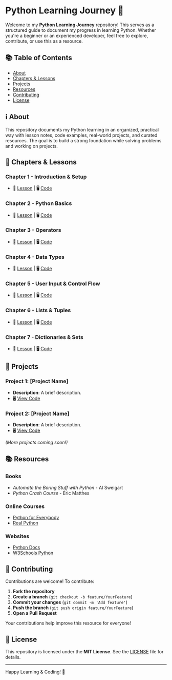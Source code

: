 # Python Learning Journey 🐍

Welcome to my **Python Learning Journey** repository! This serves as a structured guide to document my progress in learning Python. Whether you're a beginner or an experienced developer, feel free to explore, contribute, or use this as a resource.

## 📚 Table of Contents

- [About](#-about)
- [Chapters & Lessons](#-chapters--lessons)
- [Projects](#-projects)
- [Resources](#-resources)
- [Contributing](#-contributing)
- [License](#-license)

## ℹ️ About

This repository documents my Python learning in an organized, practical way with lesson notes, code examples, real-world projects, and curated resources. The goal is to build a strong foundation while solving problems and working on projects.

## 📖 Chapters & Lessons

### **Chapter 1 - Introduction & Setup**

- 📂 [Lesson](lessons/chapter1/lesson1.md) | 🖥️ [Code](code/chapter1/hello.py)

### **Chapter 2 - Python Basics**

- 📂 [Lesson](lessons/chapter2/lesson1.md) | 🖥️ [Code](code/chapter2/welcome.py)

### **Chapter 3 - Operators**

- 📂 [Lesson](lessons/chapter3/lesson1.md) | 🖥️ [Code](code/chapter3/meaning.py)

### **Chapter 4 - Data Types**

- 📂 [Lesson](lessons/chapter4/lesson1.md) | 🖥️ [Code](code/chapter4/data_types.py)

### **Chapter 5 - User Input & Control Flow**

- 📂 [Lesson](lessons/chapter5/lesson1.md) | 🖥️ [Code](code/chapter5/rps_game.py)

### **Chapter 6 - Lists & Tuples**

- 📂 [Lesson](lessons/chapter6/lesson1.md) | 🖥️ [Code](code/chapter6/lists.py)

### **Chapter 7 - Dictionaries & Sets**

- 📂 [Lesson](lessons/chapter7/lesson1.md) | 🖥️ [Code](code/chapter7/)

## 🚀 Projects

### Project 1: **[Project Name]**

- **Description**: A brief description.
- 🖥️ [View Code](projects/project1/)

### Project 2: **[Project Name]**

- **Description**: A brief description.
- 🖥️ [View Code](projects/project2/)

_(More projects coming soon!)_

## 📚 Resources

### Books

- _Automate the Boring Stuff with Python_ - Al Sweigart
- _Python Crash Course_ - Eric Matthes

### Online Courses

- [Python for Everybody](https://www.coursera.org/specializations/python)
- [Real Python](https://realpython.com/)

### Websites

- [Python Docs](https://docs.python.org/3/)
- [W3Schools Python](https://www.w3schools.com/python/)

## 🤝 Contributing

Contributions are welcome! To contribute:

1. **Fork the repository**
2. **Create a branch** (`git checkout -b feature/YourFeature`)
3. **Commit your changes** (`git commit -m 'Add feature'`)
4. **Push the branch** (`git push origin feature/YourFeature`)
5. **Open a Pull Request**

Your contributions help improve this resource for everyone!

## 📄 License

This repository is licensed under the **MIT License**. See the [LICENSE](LICENSE) file for details.

---

Happy Learning & Coding! 🚀
